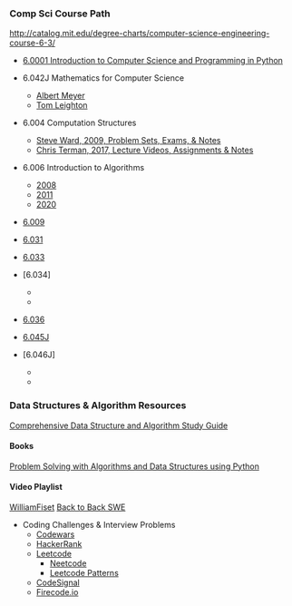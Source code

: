 ### Comp Sci Course Path

http://catalog.mit.edu/degree-charts/computer-science-engineering-course-6-3/

- [6.0001 Introduction to Computer Science and Programming in Python](https://ocw.mit.edu/courses/6-0001-introduction-to-computer-science-and-programming-in-python-fall-2016/)

- 6.042J Mathematics for Computer Science
    - [Albert Meyer](https://openlearninglibrary.mit.edu/courses/course-v1:OCW+6.042J+2T2019/about)
    - [Tom Leighton](https://ocw.mit.edu/courses/6-042j-mathematics-for-computer-science-fall-2010/)

- 6.004 Computation Structures
    - [Steve Ward, 2009, Problem Sets, Exams, & Notes](https://ocw.mit.edu/courses/6-004-computation-structures-spring-2009/pages/syllabus/)
    - [Chris Terman, 2017, Lecture Videos, Assignments & Notes](https://ocw.mit.edu/courses/6-004-computation-structures-spring-2017/)

- 6.006 Introduction to Algorithms
    - [2008](https://ocw.mit.edu/courses/6-006-introduction-to-algorithms-spring-2008/)
    - [2011](https://ocw.mit.edu/courses/6-006-introduction-to-algorithms-fall-2011/)
    - [2020](https://ocw.mit.edu/courses/6-006-introduction-to-algorithms-spring-2020/)

- [6.009](https://py.mit.edu/)

- [6.031](https://web.mit.edu/6.031)

- [6.033](https://ocw.mit.edu/courses/6-033-computer-system-engineering-spring-2018/)

- [6.034]
    - [](https://ocw.mit.edu/courses/6-034-artificial-intelligence-spring-2005/)
    - [](https://ocw.mit.edu/courses/6-034-artificial-intelligence-fall-2010/)

- [6.036](https://ocw.mit.edu/courses/6-036-introduction-to-machine-learning-fall-2020/)

- [6.045J](https://ocw.mit.edu/courses/6-045j-automata-computability-and-complexity-spring-2011/)

- [6.046J]
    - [](https://ocw.mit.edu/courses/6-046j-design-and-analysis-of-algorithms-spring-2012/)
    - [](https://ocw.mit.edu/courses/6-046j-design-and-analysis-of-algorithms-spring-2015/)

### Data Structures & Algorithm Resources
[Comprehensive Data Structure and Algorithm Study Guide](https://leetcode.com/discuss/general-discussion/494279/comprehensive-data-structure-and-algorithm-study-guide)
#### Books
[Problem Solving with Algorithms and Data Structures using Python](https://runestone.academy/ns/books/published/pythonds/index.html#)

#### Video Playlist
[WilliamFiset](https://www.youtube.com/playlist?list=PLDV1Zeh2NRsB6SWUrDFW2RmDotAfPbeHu)
[Back to Back SWE](https://www.youtube.com/c/BackToBackSWE/videos)

- Coding Challenges & Interview Problems
    - [Codewars](https://www.codewars.com)
    - [HackerRank](https://www.hackerrank.com)
    - [Leetcode](https://leetcode.com)
        - [Neetcode](https://neetcode.io/)
        - [Leetcode Patterns](https://seanprashad.com/leetcode-patterns/)
    - [CodeSignal](https://codesignal.com)
    - [Firecode.io]()
